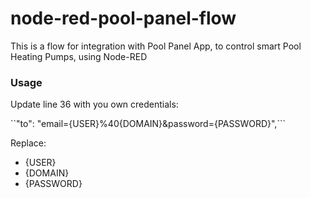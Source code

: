 # node-red-pool-panel-flow
This is a flow for integration with Pool Panel App, to control smart Pool Heating Pumps, using Node-RED

### Usage
Update line 36 with you own credentials:

 ``"to": "email={USER}%40{DOMAIN}&password={PASSWORD}",```

Replace:
- {USER}
- {DOMAIN}
- {PASSWORD}
